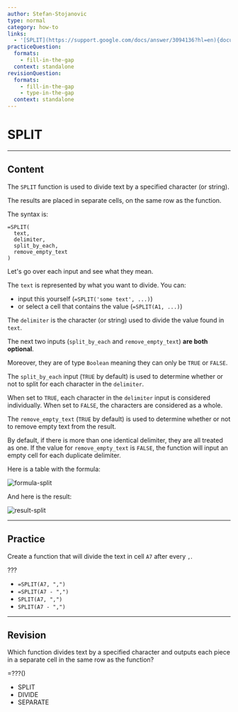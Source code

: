 ```yaml
---
author: Stefan-Stojanovic
type: normal
category: how-to
links:
  - '[SPLIT](https://support.google.com/docs/answer/3094136?hl=en){documentation}'
practiceQuestion:
  formats:
    - fill-in-the-gap
  context: standalone
revisionQuestion:
  formats:
    - fill-in-the-gap
    - type-in-the-gap
  context: standalone
---
```


# SPLIT


---

## Content

The `SPLIT` function is used to divide text by a specified character (or string). 

The results are placed in separate cells, on the same row as the function.

The syntax is:

```plain-text
=SPLIT(
  text,
  delimiter,
  split_by_each,
  remove_empty_text
)
```

Let's go over each input and see what they mean.

The `text` is represented by what you want to divide. You can:

- input this yourself (`=SPLIT('some text', ...)`)
- or select a cell that contains the value (`=SPLIT(A1, ...)`)

The `delimiter` is the character (or string) used to divide the value found in `text`.

The next two inputs (`split_by_each` and `remove_empty_text`) **are both optional**. 

Moreover, they are of type `Boolean` meaning they can only be `TRUE` or `FALSE`.

The `split_by_each` input (`TRUE` by default) is used to determine whether or not to split for each character in the `delimiter`.

When set to `TRUE`, each character in the `delimiter` input is considered individually. When set to `FALSE`, the characters are considered as a whole.

The `remove_empty_text` (`TRUE` by default) is used to determine whether or not to remove empty text from the result. 

By default, if there is more than one identical delimiter, they are all treated as one. If the value for `remove_empty_text` is `FALSE`, the function will input an empty cell for each duplicate delimiter.

Here is a table with the formula:

![formula-split](https://img.enkipro.com/693274a2165d9bf68aac87749e3593ae.png)

And here is the result:

![result-split](https://img.enkipro.com/5f94d70a8d4f377900c02e03c294f3f2.png)


---

## Practice

Create a function that will divide the text in cell `A7` after every `,`.

???

- `=SPLIT(A7, ",")`
- `=SPLIT(A7 - ",")`
- `SPLIT(A7, ",")`
- `SPLIT(A7 - ",")`


---

## Revision

Which function divides text by a specified character and outputs each piece in a separate cell in the same row as the function? 

=???()

- SPLIT
- DIVIDE
- SEPARATE
